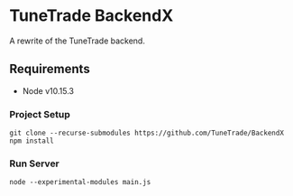# TuneTrade BackendX

A rewrite of the TuneTrade backend.


## Requirements
- Node v10.15.3

### Project Setup
```
git clone --recurse-submodules https://github.com/TuneTrade/BackendX
npm install
```

### Run Server
```
node --experimental-modules main.js
```
